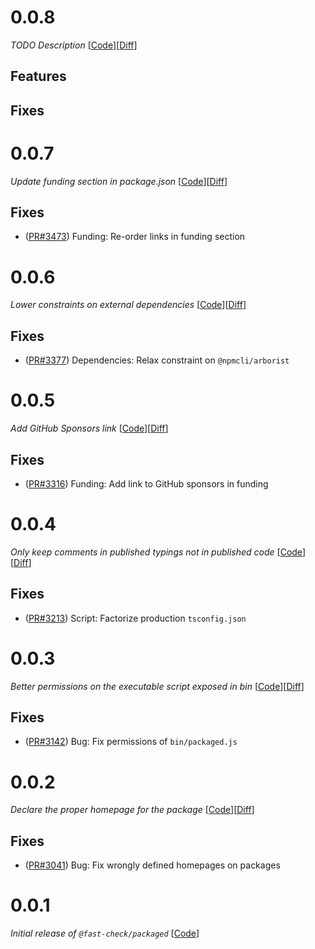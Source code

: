 # 0.0.8

_TODO Description_
[[Code](https://github.com/dubzzz/fast-check/tree/packaged%2Fv0.0.8)][[Diff](https://github.com/dubzzz/fast-check/compare/packaged%2Fv0.0.7...packaged%2Fv0.0.8)]

## Features



## Fixes



# 0.0.7

_Update funding section in package.json_
[[Code](https://github.com/dubzzz/fast-check/tree/packaged%2Fv0.0.7)][[Diff](https://github.com/dubzzz/fast-check/compare/packaged%2Fv0.0.6...packaged%2Fv0.0.7)]

## Fixes

- ([PR#3473](https://github.com/dubzzz/fast-check/pull/3473)) Funding: Re-order links in funding section

# 0.0.6

_Lower constraints on external dependencies_
[[Code](https://github.com/dubzzz/fast-check/tree/packaged%2Fv0.0.6)][[Diff](https://github.com/dubzzz/fast-check/compare/packaged%2Fv0.0.5...packaged%2Fv0.0.6)]

## Fixes

- ([PR#3377](https://github.com/dubzzz/fast-check/pull/3377)) Dependencies: Relax constraint on `@npmcli/arborist`

# 0.0.5

_Add GitHub Sponsors link_
[[Code](https://github.com/dubzzz/fast-check/tree/packaged%2Fv0.0.5)][[Diff](https://github.com/dubzzz/fast-check/compare/packaged%2Fv0.0.4...packaged%2Fv0.0.5)]

## Fixes

- ([PR#3316](https://github.com/dubzzz/fast-check/pull/3316)) Funding: Add link to GitHub sponsors in funding

# 0.0.4

_Only keep comments in published typings not in published code_
[[Code](https://github.com/dubzzz/fast-check/tree/packaged%2Fv0.0.4)][[Diff](https://github.com/dubzzz/fast-check/compare/packaged%2Fv0.0.3...packaged%2Fv0.0.4)]

## Fixes

- ([PR#3213](https://github.com/dubzzz/fast-check/pull/3213)) Script: Factorize production `tsconfig.json`

# 0.0.3

_Better permissions on the executable script exposed in bin_
[[Code](https://github.com/dubzzz/fast-check/tree/packaged%2Fv0.0.3)][[Diff](https://github.com/dubzzz/fast-check/compare/packaged%2Fv0.0.2...packaged%2Fv0.0.3)]

## Fixes

- ([PR#3142](https://github.com/dubzzz/fast-check/pull/3142)) Bug: Fix permissions of `bin/packaged.js`

# 0.0.2

_Declare the proper homepage for the package_
[[Code](https://github.com/dubzzz/fast-check/tree/packaged%2Fv0.0.2)][[Diff](https://github.com/dubzzz/fast-check/compare/packaged%2Fv0.0.1...packaged%2Fv0.0.2)]

## Fixes

- ([PR#3041](https://github.com/dubzzz/fast-check/pull/3041)) Bug: Fix wrongly defined homepages on packages

# 0.0.1

_Initial release of `@fast-check/packaged`_
[[Code](https://github.com/dubzzz/fast-check/tree/packaged%2Fv0.0.1)]
